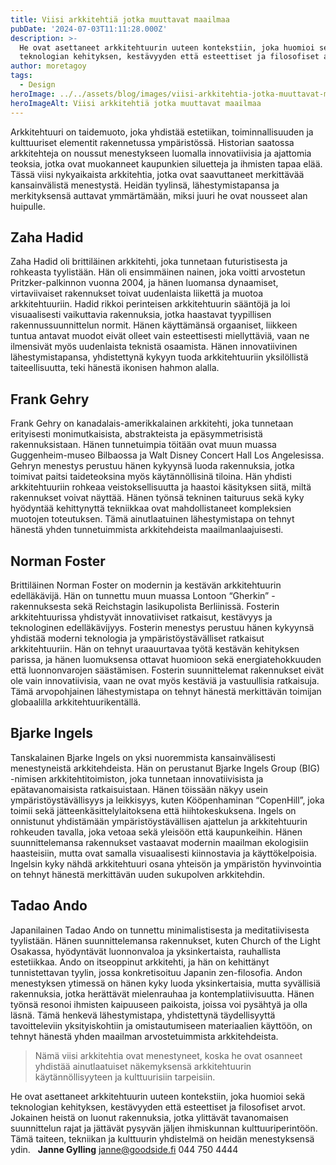 ```yaml
---
title: Viisi arkkitehtiä jotka muuttavat maailmaa
pubDate: '2024-07-03T11:11:28.000Z'
description: >-
  He ovat asettaneet arkkitehtuurin uuteen kontekstiin, joka huomioi sekä
  teknologian kehityksen, kestävyyden että esteettiset ja filosofiset arvot.
author: moretagoy
tags:
  - Design
heroImage: ../../assets/blog/images/viisi-arkkitehtia-jotka-muuttavat-maailmaa/featured.jpg
heroImageAlt: Viisi arkkitehtiä jotka muuttavat maailmaa
---
```


Arkkitehtuuri on taidemuoto, joka yhdistää estetiikan, toiminnallisuuden ja kulttuuriset elementit rakennetussa ympäristössä. Historian saatossa arkkitehteja on noussut menestykseen luomalla innovatiivisia ja ajattomia teoksia, jotka ovat muokanneet kaupunkien siluetteja ja ihmisten tapaa elää. Tässä viisi nykyaikaista arkkitehtia, jotka ovat saavuttaneet merkittävää kansainvälistä menestystä. Heidän tyylinsä, lähestymistapansa ja merkityksensä auttavat ymmärtämään, miksi juuri he ovat nousseet alan huipulle.

## Zaha Hadid

Zaha Hadid oli brittiläinen arkkitehti, joka tunnetaan futuristisesta ja rohkeasta tyylistään. Hän oli ensimmäinen nainen, joka voitti arvostetun Pritzker-palkinnon vuonna 2004, ja hänen luomansa dynaamiset, virtaviivaiset rakennukset toivat uudenlaista liikettä ja muotoa arkkitehtuuriin. Hadid rikkoi perinteisen arkkitehtuurin sääntöjä ja loi visuaalisesti vaikuttavia rakennuksia, jotka haastavat tyypillisen rakennussuunnittelun normit. Hänen käyttämänsä orgaaniset, liikkeen tuntua antavat muodot eivät olleet vain esteettisesti miellyttäviä, vaan ne ilmensivät myös uudenlaista teknistä osaamista. Hänen innovatiivinen lähestymistapansa, yhdistettynä kykyyn tuoda arkkitehtuuriin yksilöllistä taiteellisuutta, teki hänestä ikonisen hahmon alalla.

## Frank Gehry

Frank Gehry on kanadalais-amerikkalainen arkkitehti, joka tunnetaan erityisesti monimutkaisista, abstrakteista ja epäsymmetrisistä rakennuksistaan. Hänen tunnetuimpia töitään ovat muun muassa Guggenheim-museo Bilbaossa ja Walt Disney Concert Hall Los Angelesissa. Gehryn menestys perustuu hänen kykyynsä luoda rakennuksia, jotka toimivat paitsi taideteoksina myös käytännöllisinä tiloina. Hän yhdisti arkkitehtuuriin rohkeaa veistoksellisuutta ja haastoi käsityksen siitä, miltä rakennukset voivat näyttää. Hänen työnsä tekninen taituruus sekä kyky hyödyntää kehittynyttä tekniikkaa ovat mahdollistaneet kompleksien muotojen toteutuksen. Tämä ainutlaatuinen lähestymistapa on tehnyt hänestä yhden tunnetuimmista arkkitehdeista maailmanlaajuisesti.

## Norman Foster

Brittiläinen Norman Foster on modernin ja kestävän arkkitehtuurin edelläkävijä. Hän on tunnettu muun muassa Lontoon “Gherkin” -rakennuksesta sekä Reichstagin lasikupolista Berliinissä. Fosterin arkkitehtuurissa yhdistyvät innovatiiviset ratkaisut, kestävyys ja teknologinen edelläkävijyys. Fosterin menestys perustuu hänen kykyynsä yhdistää moderni teknologia ja ympäristöystävälliset ratkaisut arkkitehtuuriin. Hän on tehnyt uraauurtavaa työtä kestävän kehityksen parissa, ja hänen luomuksensa ottavat huomioon sekä energiatehokkuuden että luonnonvarojen säästämisen. Fosterin suunnittelemat rakennukset eivät ole vain innovatiivisia, vaan ne ovat myös kestäviä ja vastuullisia ratkaisuja. Tämä arvopohjainen lähestymistapa on tehnyt hänestä merkittävän toimijan globaalilla arkkitehtuurikentällä.

## Bjarke Ingels

Tanskalainen Bjarke Ingels on yksi nuoremmista kansainvälisesti menestyneistä arkkitehdeista. Hän on perustanut Bjarke Ingels Group (BIG) -nimisen arkkitehtitoimiston, joka tunnetaan innovatiivisista ja epätavanomaisista ratkaisuistaan. Hänen töissään näkyy usein ympäristöystävällisyys ja leikkisyys, kuten Kööpenhaminan “CopenHill”, joka toimii sekä jätteenkäsittelylaitoksena että hiihtokeskuksena. Ingels on onnistunut yhdistämään ympäristöystävällisen ajattelun ja arkkitehtuurin rohkeuden tavalla, joka vetoaa sekä yleisöön että kaupunkeihin. Hänen suunnittelemansa rakennukset vastaavat modernin maailman ekologisiin haasteisiin, mutta ovat samalla visuaalisesti kiinnostavia ja käyttökelpoisia. Ingelsin kyky nähdä arkkitehtuuri osana yhteisön ja ympäristön hyvinvointia on tehnyt hänestä merkittävän uuden sukupolven arkkitehdin.

## Tadao Ando

Japanilainen Tadao Ando on tunnettu minimalistisesta ja meditatiivisesta tyylistään. Hänen suunnittelemansa rakennukset, kuten Church of the Light Osakassa, hyödyntävät luonnonvaloa ja yksinkertaista, rauhallista estetiikkaa. Ando on itseoppinut arkkitehti, ja hän on kehittänyt tunnistettavan tyylin, jossa konkretisoituu Japanin zen-filosofia. Andon menestyksen ytimessä on hänen kyky luoda yksinkertaisia, mutta syvällisiä rakennuksia, jotka herättävät mielenrauhaa ja kontemplatiivisuutta. Hänen työnsä resonoi ihmisten kaipuuseen paikoista, joissa voi pysähtyä ja olla läsnä. Tämä henkevä lähestymistapa, yhdistettynä täydellisyyttä tavoitteleviin yksityiskohtiin ja omistautumiseen materiaalien käyttöön, on tehnyt hänestä yhden maailman arvostetuimmista arkkitehdeista.

> Nämä viisi arkkitehtia ovat menestyneet, koska he ovat osanneet yhdistää ainutlaatuiset näkemyksensä arkkitehtuurin käytännöllisyyteen ja kulttuurisiin tarpeisiin.

He ovat asettaneet arkkitehtuurin uuteen kontekstiin, joka huomioi sekä teknologian kehityksen, kestävyyden että esteettiset ja filosofiset arvot. Jokainen heistä on luonut rakennuksia, jotka ylittävät tavanomaisen suunnittelun rajat ja jättävät pysyvän jäljen ihmiskunnan kulttuuriperintöön. Tämä taiteen, tekniikan ja kulttuurin yhdistelmä on heidän menestyksensä ydin.   **Janne Gylling** janne@goodside.fi 044 750 4444